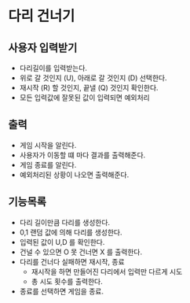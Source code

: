 # 다리 건너기

## 사용자 입력받기
- 다리길이를 입력받는다.
- 위로 갈 것인지 (U), 아래로 갈 것인지 (D) 선택한다.
- 재시작 (R) 할 것인지, 끝낼 (Q) 것인지 확인한다.
- 모든 입력값에 잘못된 값이 입력되면 예외처리

## 출력
- 게임 시작을 알린다.
- 사용자가 이동할 떄 마다 결과를 출력해준다.
- 게임 종료를 알린다.
- 예외처리된 상황이 나오면 출력해준다.

## 기능목록
- 다리 길이만큼 다리를 생성한다.
- 0,1 랜덤 값에 의해 다리를 생성한다.
- 입력된 값이 U,D 를 확인한다.
- 건널 수 있으면 O 못 건너면 X 를 출력한다.
- 다리를 건너다 실패하면 재시작, 종료
  - 재시작을 하면 만들어진 다리에서 입력만 다르게 시도
  - 총 시도 횟수를 출력한다.
- 종료를 선택하면 게임을 종료.